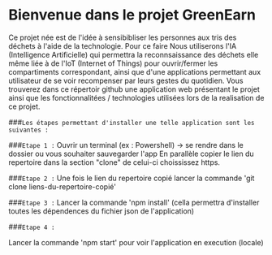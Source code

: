 # Bienvenue dans le projet GreenEarn

Ce projet née est de l'idée à sensibibliser les personnes aux tris des déchets à l'aide de la technologie.
Pour ce faire Nous utiliserons l'IA (Intelligence Artificielle) qui permettra la reconnsaissance des déchets elle même liée à de l'IoT (Internet of Things) pour ouvrir/fermer les compartiments correspondant, ainsi que d'une applications permettant aux utilisateur de se voir recompenser par leurs gestes du quotidien.
Vous trouverez dans ce répertoir github une application web présentant le projet ainsi que les fonctionnalitées / technologies utilisées lors de la realisation de ce projet.


###`Les étapes permettant d'installer une telle application sont les suivantes :`

###`Etape 1 :`
Ouvrir un terminal (ex : Powershell) -> se rendre dans le dossier ou vous souhaiter sauvegarder l'app
En parallèle copier le lien du repertoire dans la section "clone" de celui-ci choississez https.

###`Etape 2 :`
Une fois le lien du repertoire copié lancer la commande 'git clone liens-du-repertoire-copié'

###`Etape 3 :`
Lancer la commande 'npm install' (cella permettra d'installer toutes les dépendences du fichier json de l'application)

###`Etape 4 :`

Lancer la commande 'npm start' pour voir l'application en execution (locale)



